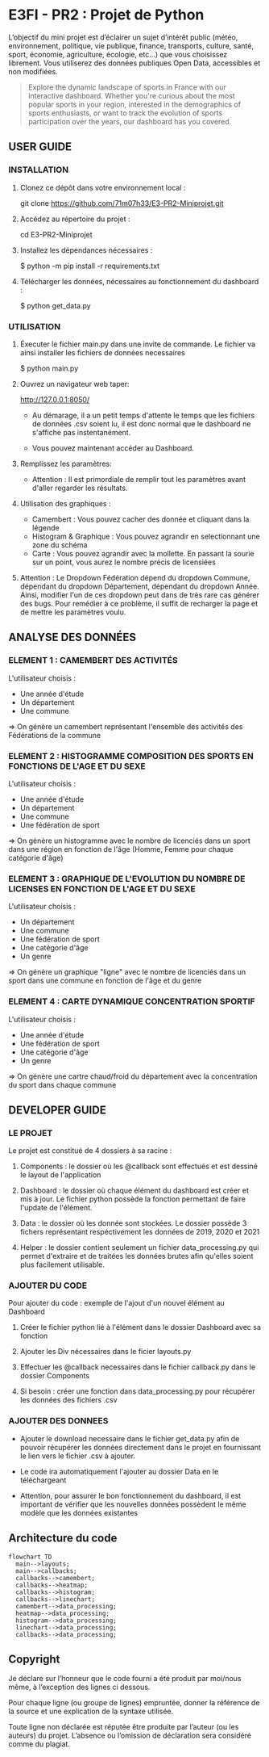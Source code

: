 # E3FI - PR2 : Projet de Python

L’objectif du mini projet est d’éclairer un sujet d’intérêt public (météo, environnement, politique, vie publique, finance, transports, culture, santé, sport, économie, agriculture, écologie, etc…) que vous choisissez librement. Vous utiliserez des données publiques Open Data, accessibles et non modifiées.


> Explore the dynamic landscape of sports in France with our interactive dashboard. Whether you're curious about the most popular sports in your region, interested in the demographics of sports enthusiasts, or want to track the evolution of sports participation over the years, our dashboard has you covered.



## USER GUIDE

### INSTALLATION

1. Clonez ce dépôt dans votre environnement local :

   git clone https://github.com/71m07h33/E3-PR2-Miniprojet.git

2. Accédez au répertoire du projet :

   cd E3-PR2-Miniprojet

3. Installez les dépendances nécessaires :

   $ python -m pip install -r requirements.txt

4. Télécharger les données, nécessaires au fonctionnement du dashboard :

   $ python get_data.py

### UTILISATION

1. Éxecuter le fichier main.py dans une invite de commande. Le fichier va ainsi installer les fichiers de données necessaires

   $ python main.py

2. Ouvrez un navigateur web taper:

   http://127.0.0.1:8050/

   - Au démarage, il a un petit temps d'attente le temps que les fichiers de données .csv soient lu, il est donc normal que le dashboard ne s'affiche pas instentanément.

   - Vous pouvez maintenant accéder au Dashboard.

3. Remplissez les paramètres:

   - Attention : Il est primordiale de remplir tout les paramètres avant d'aller regarder les résultats.

4. Utilisation des graphiques :
   - Camembert : Vous pouvez cacher des donnée et cliquant dans la légende
   - Histogram & Graphique : Vous pouvez agrandir en selectionnant une zone du schéma 
   - Carte : Vous pouvez agrandir avec la mollette. En passant la sourie sur un point, vous aurez le nombre précis de licensiées

5. Attention : Le Dropdown Fédération dépend du dropdown Commune, dépendant du dropdown Département, dépendant du dropdown Année. Ainsi, modifier l'un de ces dropdown peut dans de très rare cas générer des bugs. Pour remédier à ce problème, il suffit de recharger la page et de mettre les paramètres voulu.

## ANALYSE DES DONNÉES

### ELEMENT 1 : CAMEMBERT DES ACTIVITÉS

L'utilisateur choisis :
   - Une année d'étude
   - Un département
   - Une commune


=> On génère un camembert représentant l'ensemble des activités des Fédérations de la commune

### ELEMENT 2 : HISTOGRAMME COMPOSITION DES SPORTS EN FONCTIONS DE L'AGE ET DU SEXE

L'utilisateur choisis :
   - Une année d'étude
   - Un département
   - Une commune
   - Une fédération de sport

=> On génère un histogramme avec le nombre de licenciés dans un sport dans une région en fonction de l'âge (Homme, Femme pour chaque catégorie d'âge)

### ELEMENT 3 : GRAPHIQUE DE L'EVOLUTION DU NOMBRE DE LICENSES EN FONCTION DE L'AGE ET DU SEXE

L'utilisateur choisis :
   - Un département
   - Une commune
   - Une fédération de sport
   - Une catégorie d'âge
   - Un genre

=> On génère un graphique "ligne" avec le nombre de licenciés dans un sport dans une commune en fonction de l'âge et du genre

### ELEMENT 4 : CARTE DYNAMIQUE CONCENTRATION SPORTIF

L'utilisateur choisis :
   - Une année d'étude
   - Une fédération de sport
   - Une catégorie d'âge
   - Un genre

=> On génère une cartre chaud/froid du département avec la concentration du sport dans chaque commune


## DEVELOPER GUIDE

### LE PROJET

Le projet est constitué de 4 dossiers à sa racine :

1. Components : le dossier où les @callback sont effectués et est dessiné le layout de l'application

2. Dashboard : le dossier où chaque élément du dashboard est créer et mis à jour. Le fichier python possède la fonction permettant de faire l'update de l'élément.

3. Data : le dossier où les donnée sont stockées. Le dossier possède 3 fichers représentant respéctivement les données de 2019, 2020 et 2021

4. Helper : le dossier contient seulement un fichier data_processing.py qui permet d'extraire et de traitées les données brutes afin qu'elles soient plus facilement utilisable.

### AJOUTER DU CODE

Pour ajouter du code : exemple de l'ajout d'un nouvel élément au Dashboard

1. Créer le fichier python lié à l'élément dans le dossier Dashboard avec sa fonction

2. Ajouter les Div nécessaires dans le ficier layouts.py

3. Effectuer les @callback necessaires dans le fichier callback.py dans le dossier Components

4. Si besoin : créer une fonction dans data_processing.py pour récupérer les données des fichiers .csv

### AJOUTER DES DONNEES

   -  Ajouter le download necessaire dans le fichier get_data.py afin de pouvoir récupérer les données directement dans le projet en fournissant le lien vers le fichier .csv à ajouter.

   - Le code ira automatiquement l'ajouter au dossier Data en le téléchargeant

   - Attention, pour assurer le bon fonctionnement du dashboard, il est important de vérifier que les nouvelles données possèdent le même modèle que les données existantes

## Architecture du code

```mermaid
flowchart TD
  main-->layouts;
  main-->callbacks;
  callbacks-->camembert;
  callbacks-->heatmap;
  callbacks-->histogram;
  callbacks-->linechart;
  camembert-->data_processing;
  heatmap-->data_processing;
  histogram-->data_processing;
  linechart-->data_processing;
  callbacks-->data_processing;
```


## Copyright
Je déclare sur l’honneur que le code fourni a été produit par moi/nous même, à l’exception des lignes ci dessous.

Pour chaque ligne (ou groupe de lignes) empruntée, donner la référence de la source et une explication de la syntaxe utilisée.

Toute ligne non déclarée est réputée être produite par l’auteur (ou les auteurs) du projet. L’absence ou l’omission de déclaration sera considéré comme du plagiat.

